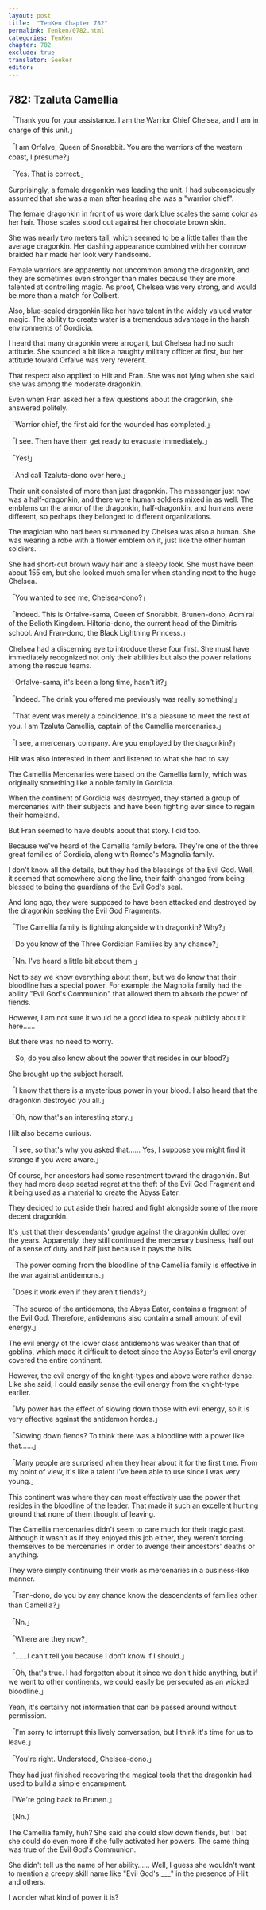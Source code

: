 ```yaml
---
layout: post
title:  "TenKen Chapter 782"
permalink: Tenken/0782.html
categories: TenKen
chapter: 782
exclude: true
translator: Seeker
editor: 
---
```

<h2 id="ch782">782: Tzaluta Camellia</h2>

「Thank you for your assistance. I am the Warrior Chief Chelsea, and I am in charge of this unit.」

「I am Orfalve, Queen of Snorabbit. You are the warriors of the western coast, I presume?」

「Yes. That is correct.」

Surprisingly, a female dragonkin was leading the unit. I had subconsciously assumed that she was a man after hearing she was a "warrior chief".

The female dragonkin in front of us wore dark blue scales the same color as her hair. Those scales stood out against her chocolate brown skin.

She was nearly two meters tall, which seemed to be a little taller than the average dragonkin. Her dashing appearance combined with her cornrow braided hair made her look very handsome.

Female warriors are apparently not uncommon among the dragonkin, and they are sometimes even stronger than males because they are more talented at controlling magic. As proof, Chelsea was very strong, and would be more than a match for Colbert.

Also, blue-scaled dragonkin like her have talent in the widely valued water magic. The ability to create water is a tremendous advantage in the harsh environments of Gordicia.

I heard that many dragonkin were arrogant, but Chelsea had no such attitude. She sounded a bit like a haughty military officer at first, but her attitude toward Orfalve was very reverent.

That respect also applied to Hilt and Fran. She was not lying when she said she was among the moderate dragonkin.

Even when Fran asked her a few questions about the dragonkin, she answered politely.

「Warrior chief, the first aid for the wounded has completed.」

「I see. Then have them get ready to evacuate immediately.」

「Yes!」

「And call Tzaluta-dono over here.」

Their unit consisted of more than just dragonkin. The messenger just now was a half-dragonkin, and there were human soldiers mixed in as well. The emblems on the armor of the dragonkin, half-dragonkin, and humans were different, so perhaps they belonged to different organizations.

The magician who had been summoned by Chelsea was also a human. She was wearing a robe with a flower emblem on it, just like the other human soldiers.

She had short-cut brown wavy hair and a sleepy look. She must have been about 155 cm, but she looked much smaller when standing next to the huge Chelsea.

「You wanted to see me, Chelsea-dono?」

「Indeed. This is Orfalve-sama, Queen of Snorabbit. Brunen-dono, Admiral of the Belioth Kingdom. Hiltoria-dono, the current head of the Dimitris school. And Fran-dono, the Black Lightning Princess.」

Chelsea had a discerning eye to introduce these four first. She must have immediately recognized not only their abilities but also the power relations among the rescue teams.

「Orfalve-sama, it's been a long time, hasn't it?」

「Indeed. The drink you offered me previously was really something!」

「That event was merely a coincidence. It's a pleasure to meet the rest of you. I am Tzaluta Camellia, captain of the Camellia mercenaries.」

「I see, a mercenary company. Are you employed by the dragonkin?」

Hilt was also interested in them and listened to what she had to say.

The Camellia Mercenaries were based on the Camellia family, which was originally something like a noble family in Gordicia.

When the continent of Gordicia was destroyed, they started a group of mercenaries with their subjects and have been fighting ever since to regain their homeland.

But Fran seemed to have doubts about that story. I did too.

Because we've heard of the Camellia family before. They're one of the three great families of Gordicia, along with Romeo's Magnolia family.

I don't know all the details, but they had the blessings of the Evil God. Well, it seemed that somewhere along the line, their faith changed from being blessed to being the guardians of the Evil God's seal.

And long ago, they were supposed to have been attacked and destroyed by the dragonkin seeking the Evil God Fragments.

「The Camellia family is fighting alongside with dragonkin? Why?」

「Do you know of the Three Gordician Families by any chance?」

「Nn. I've heard a little bit about them.」

Not to say we know everything about them, but we do know that their bloodline has a special power. For example the Magnolia family had the ability "Evil God's Communion" that allowed them to absorb the power of fiends.

However, I am not sure it would be a good idea to speak publicly about it here……

But there was no need to worry.

「So, do you also know about the power that resides in our blood?」

She brought up the subject herself.

「I know that there is a mysterious power in your blood. I also heard that the dragonkin destroyed you all.」

「Oh, now that's an interesting story.」

Hilt also became curious.

「I see, so that's why you asked that…… Yes, I suppose you might find it strange if you were aware.」

Of course, her ancestors had some resentment toward the dragonkin. But they had more deep seated regret at the theft of the Evil God Fragment and it being used as a material to create the Abyss Eater.

They decided to put aside their hatred and fight alongside some of the more decent dragonkin.

It's just that their descendants' grudge against the dragonkin dulled over the years. Apparently, they still continued the mercenary business, half out of a sense of duty and half just because it pays the bills.

「The power coming from the bloodline of the Camellia family is effective in the war against antidemons.」

「Does it work even if they aren't fiends?」

「The source of the antidemons, the Abyss Eater, contains a fragment of the Evil God. Therefore, antidemons also contain a small amount of evil energy.」

The evil energy of the lower class antidemons was weaker than that of goblins, which made it difficult to detect since the Abyss Eater's evil energy covered the entire continent.

However, the evil energy of the knight-types and above were rather dense. Like she said, I could easily sense the evil energy from the knight-type earlier.

「My power has the effect of slowing down those with evil energy, so it is very effective against the antidemon hordes.」

「Slowing down fiends? To think there was a bloodline with a power like that……」

「Many people are surprised when they hear about it for the first time. From my point of view, it's like a talent I've been able to use since I was very young.」

This continent was where they can most effectively use the power that resides in the bloodline of the leader. That made it such an excellent hunting ground that none of them thought of leaving.

The Camellia mercenaries didn't seem to care much for their tragic past. Although it wasn't as if they enjoyed this job either, they weren't forcing themselves to be mercenaries in order to avenge their ancestors' deaths or anything.

They were simply continuing their work as mercenaries in a business-like manner.

「Fran-dono, do you by any chance know the descendants of families other than Camellia?」

「Nn.」

「Where are they now?」

「……I can't tell you because I don't know if I should.」

「Oh, that's true. I had forgotten about it since we don't hide anything, but if we went to other continents, we could easily be persecuted as an wicked bloodline.」

Yeah, it's certainly not information that can be passed around without permission.

「I'm sorry to interrupt this lively conversation, but I think it's time for us to leave.」

「You're right. Understood, Chelsea-dono.」

They had just finished recovering the magical tools that the dragonkin had used to build a simple encampment.

『We're going back to Brunen.』

（Nn.）

The Camellia family, huh? She said she could slow down fiends, but I bet she could do even more if she fully activated her powers. The same thing was true of the Evil God's Communion.

She didn't tell us the name of her ability…… Well, I guess she wouldn't want to mention a creepy skill name like "Evil God's ___" in the presence of Hilt and others.

I wonder what kind of power it is?



